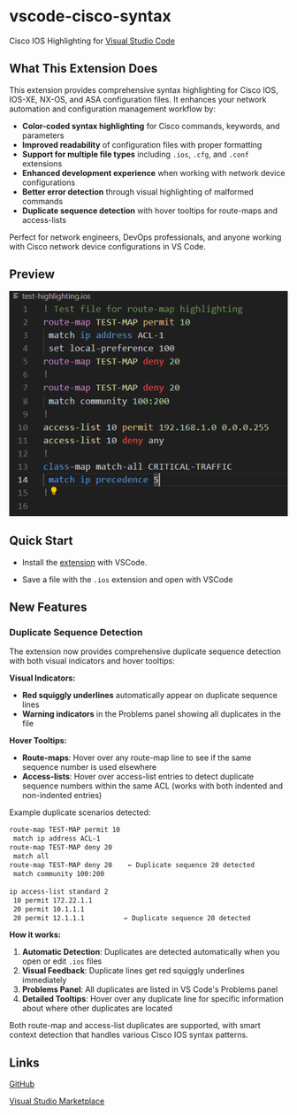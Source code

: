 # vscode-cisco-syntax

Cisco IOS Highlighting for [Visual Studio Code](https://code.visualstudio.com/)

## What This Extension Does

This extension provides comprehensive syntax highlighting for Cisco IOS, IOS-XE, NX-OS, and ASA configuration files. It enhances your network automation and configuration management workflow by:

- **Color-coded syntax highlighting** for Cisco commands, keywords, and parameters
- **Improved readability** of configuration files with proper formatting
- **Support for multiple file types** including `.ios`, `.cfg`, and `.conf` extensions
- **Enhanced development experience** when working with network device configurations
- **Better error detection** through visual highlighting of malformed commands
- **Duplicate sequence detection** with hover tooltips for route-maps and access-lists

Perfect for network engineers, DevOps professionals, and anyone working with Cisco network device configurations in VS Code.

## Preview

![Cisco IOS Syntax Highlighting](images/highlight-preview.png)

## Quick Start

* Install the [extension](https://marketplace.visualstudio.com/items?itemName=dericklawson.cisco-ios-highlighter) with VSCode.

* Save a file with the `.ios` extension and open with VSCode

## New Features

### Duplicate Sequence Detection

The extension now provides comprehensive duplicate sequence detection with both visual indicators and hover tooltips:

**Visual Indicators:**
- **Red squiggly underlines** automatically appear on duplicate sequence lines
- **Warning indicators** in the Problems panel showing all duplicates in the file

**Hover Tooltips:**
- **Route-maps**: Hover over any route-map line to see if the same sequence number is used elsewhere
- **Access-lists**: Hover over access-list entries to detect duplicate sequence numbers within the same ACL (works with both indented and non-indented entries)

Example duplicate scenarios detected:
```cisco
route-map TEST-MAP permit 10
 match ip address ACL-1
route-map TEST-MAP deny 20
 match all
route-map TEST-MAP deny 20    ← Duplicate sequence 20 detected
 match community 100:200

ip access-list standard 2
 10 permit 172.22.1.1
 20 permit 10.1.1.1
 20 permit 12.1.1.1          ← Duplicate sequence 20 detected
```

**How it works:**
1. **Automatic Detection**: Duplicates are detected automatically when you open or edit `.ios` files
2. **Visual Feedback**: Duplicate lines get red squiggly underlines immediately
3. **Problems Panel**: All duplicates are listed in VS Code's Problems panel
4. **Detailed Tooltips**: Hover over any duplicate line for specific information about where other duplicates are located

Both route-map and access-list duplicates are supported, with smart context detection that handles various Cisco IOS syntax patterns.

## Links

[GitHub](https://github.com/woodjme/vscode-cisco-syntax)

[Visual Studio Marketplace](https://marketplace.visualstudio.com/items?itemName=dericklawson.cisco-ios-highlighter)
